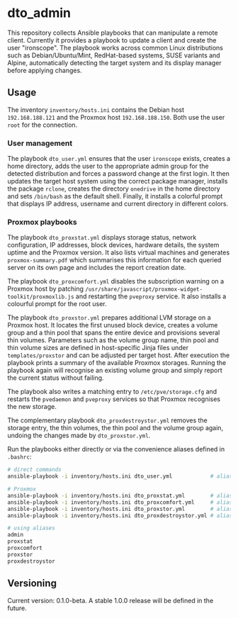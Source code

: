 # dto_admin

This repository collects Ansible playbooks that can manipulate a remote client.
Currently it provides a playbook to update a client and create the user "ironscope".
The playbook works across common Linux distributions such as Debian/Ubuntu/Mint,
RedHat-based systems, SUSE variants and Alpine, automatically detecting the
target system and its display manager before applying changes.

## Usage

The inventory `inventory/hosts.ini` contains the Debian host `192.168.188.121` and the Proxmox host `192.168.188.150`. Both use
the user `root` for the connection.

### User management

The playbook `dto_user.yml` ensures that the user `ironscope` exists, creates a home directory,
adds the user to the appropriate admin group for the detected distribution and forces a
password change at the first login.
It then updates the target host system using the correct package manager, installs the
package `rclone`, creates the directory `onedrive` in the home directory and sets `/bin/bash`
as the default shell. Finally, it installs a colorful prompt that displays IP address,
username and current directory in different colors.

### Proxmox playbooks

The playbook `dto_proxstat.yml` displays storage status, network configuration, IP addresses,
block devices, hardware details, the system uptime and the Proxmox version. It also lists
virtual machines and generates `proxmox-summary.pdf` which summarises this information for
each queried server on its own page and includes the report creation date.


The playbook `dto_proxcomfort.yml` disables the subscription warning on a Proxmox host by
patching `/usr/share/javascript/proxmox-widget-toolkit/proxmoxlib.js` and restarting the
`pveproxy` service. It also installs a colourful prompt for the root user.

The playbook `dto_proxstor.yml` prepares additional LVM storage on a Proxmox host. It locates
the first unused block device, creates a volume group and a thin pool that spans the entire
device and provisions several thin volumes. Parameters such as the volume group name, thin
pool and thin volume sizes are defined in host-specific Jinja files under `templates/proxstor`
and can be adjusted per target host. After execution the playbook prints a summary of the
available Proxmox storages. Running the playbook again will recognise an existing volume group
and simply report the current status without failing.

The playbook also writes a matching entry to `/etc/pve/storage.cfg` and restarts the
`pvedaemon` and `pveproxy` services so that Proxmox recognises the new storage.

The complementary playbook `dto_proxdestroystor.yml` removes the storage entry, the thin
volumes, the thin pool and the volume group again, undoing the changes made by
`dto_proxstor.yml`.

Run the playbooks either directly or via the convenience aliases defined in `.bashrc`:

```bash
# direct commands
ansible-playbook -i inventory/hosts.ini dto_user.yml            # alias: admin

# Proxmox
ansible-playbook -i inventory/hosts.ini dto_proxstat.yml        # alias: proxstat
ansible-playbook -i inventory/hosts.ini dto_proxcomfort.yml     # alias: proxcomfort
ansible-playbook -i inventory/hosts.ini dto_proxstor.yml        # alias: proxstor
ansible-playbook -i inventory/hosts.ini dto_proxdestroystor.yml # alias: proxdestroystor

# using aliases
admin
proxstat
proxcomfort
proxstor
proxdestroystor
```

## Versioning

Current version: 0.1.0-beta. A stable 1.0.0 release will be defined in the future.
